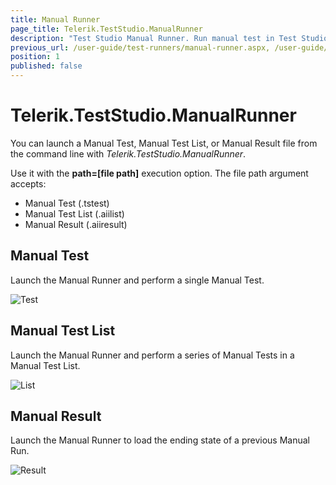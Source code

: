 ```yaml
---
title: Manual Runner
page_title: Telerik.TestStudio.ManualRunner
description: "Test Studio Manual Runner. Run manual test in Test Studio"
previous_url: /user-guide/test-runners/manual-runner.aspx, /user-guide/test-runners/manual-runner
position: 1
published: false
---
```

# Telerik.TestStudio.ManualRunner

You can launch a Manual Test, Manual Test List, or Manual Result file from the command line with *Telerik.TestStudio.ManualRunner*.

Use it with the **path=[file path]** execution option. The file path argument accepts:


- Manual Test (.tstest)
- Manual Test List (.aiilist)
- Manual Result (.aiiresult)

## Manual Test

Launch the Manual Runner and perform a single Manual Test.

![Test][1]

## Manual Test List

Launch the Manual Runner and perform a series of Manual Tests in a Manual Test List.

![List][2]

## Manual Result

Launch the Manual Runner to load the ending state of a previous Manual Run.

![Result][3]

[1]: /img/features/test-runners/manual-runner/fig1.png
[2]: /img/features/test-runners/manual-runner/fig2.png
[3]: /img/features/test-runners/manual-runner/fig3.png